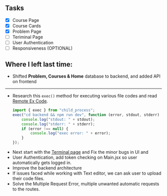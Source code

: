 ## Tasks

-   [x] Course Page
-   [x] Course Cards
-   [x] Problem Page
-   [ ] Teriminal Page
-   [ ] User Authentication
-   [ ] Responsiveness (OPTIONAL)

## Where I left last time:

-   Shifted **Problem, Courses & Home** database to backend, and added API on frontend

---

-   Research this `exec()` method for executing various file codes and read [Remote Ex Code](https://github.com/Tushar3099/Remote-Executor/blob/main/rce-server/server/api/services/code.service.js).
    ```js
    import { exec } from "child_process";
    exec("cd backend && npm run dev", function (error, stdout, stderr) {
        console.log("stdout: " + stdout);
        console.log("stderr: " + stderr);
        if (error !== null) {
            console.log("exec error: " + error);
        }
    });
    ```
-   Next start with the [Terminal page](https://blog.logrocket.com/build-web-editor-with-react-monaco-editor/#monaco-editor) and Fix the minor bugs in UI and
-   User Authentication, add token checking on Main.jsx so user automatically gets logged in.
-   Improve the backend architecture
-   If issues faced while working with Text editor, we can ask user to upload their code files.
-   Solve the Multiple Request Error, multiple unwanted automatic requests to the routes.
